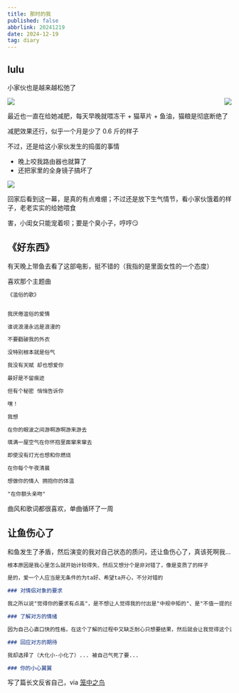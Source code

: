 ```yaml
---
title: 那时的我
published: false
abbrlink: 20241219
date: 2024-12-19
tag: diary
---
```


## lulu

小家伙也是越来越松弛了

<!-- Start of Selection -->
<div style="display: flex; justify-content: space-between; gap: 10px;">
    <img src="https://cdn.jsdelivr.net/gh/jiechen257/personal-gallery@main/img/202412191705341.jpeg" style="max-width: 48%; height: auto;" />
    <img src="https://cdn.jsdelivr.net/gh/jiechen257/personal-gallery@main/img/202412191706426.jpeg" style="max-width: 48%; height: auto;" />
</div>
<!-- End of Selection -->

最近也一直在给她减肥，每天早晚就喂冻干 + 猫草片 + 鱼油，猫粮是彻底断绝了

减肥效果还行，似乎一个月是少了 0.6 斤的样子

不过，还是给这小家伙发生的捣蛋的事情
- 晚上咬我路由器也就算了
- 还把家里的全身镜子搞坏了

![](https://cdn.jsdelivr.net/gh/jiechen257/personal-gallery@main/img/202412191710404.jpeg)

回家后看到这一幕，是真的有点难绷；不过还是放下生气情节，看小家伙饿着的样子，老老实实的给她喂食

害，小闺女只能宠着呗；要是个臭小子，哼哼😏

## 《好东西》

有天晚上带鱼去看了这部电影，挺不错的（我指的是里面女性的一个态度）

喜欢那个主题曲

```txt
《滥俗的歌》


我厌倦滥俗的爱情

谁说浪漫永远是浪漫的

不要戳破我的外衣

没特别根本就是俗气

我没有天赋 却也想爱你

最好是不留痕迹

但有个秘密 悄悄告诉你

嘿！

我想

在你的眼波之间游啊游啊游来游去

填满一屋空气在你怀抱里面窜来窜去

即使没有灯光也想和你燃烧

在你每个午夜清晨

想做你的情人 拥抱你的体温

"在你额头亲吻"

```

曲风和歌词都很喜欢，单曲循环了一周

## 让鱼伤心了

和鱼发生了矛盾，然后演变的我对自己状态的质问，还让鱼伤心了，真该死啊我...

```markdown
根本原因是我心里怎么就开始计较得失、然后又想分个是非对错了，像是变质了的样子

是的，爱一个人应当是无条件的为ta好、希望ta开心，不分对错的

### 对情侣对象的要求

我之所以说"觉得你的要求有点高"，是不想让人觉得我的付出是"中规中矩的"、是"不值一提的应当做的事情"，这个出发点就有问题；如果对对方的要求不高，那也不能告诉自己该怎么提高，我怎么能让这个要求降低... 就好像我让人觉得 "你觉得我太爱你了，其实我没那么爱你" ... 有病...

### 了解对方的情绪

因为自己心直口快的性格，在这个了解的过程中又缺乏耐心只想要结果，然后就会让我觉得这个过程有点累；自己心直口快的毛病要改；自己这个耐心也是；对不起你的小心翼翼

### 回应对方的期待

我却选择了（大化小-小化了）... 被自己气死了要...

### 你的小心翼翼
```

写了篇长文反省自己，via [笼中之鸟](/post/20241218)


